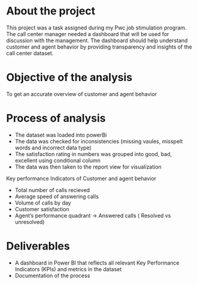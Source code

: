 # About the project 
This project was a task assigned during my Pwc job stimulation program.
The call center manager needed a dashboard that will be used for discussion with the management. The dashboard should help understand customer and agent behavior by providing transparency and insights of the call center dataset.


# Objective of the analysis
To get an accurate overview of customer and agent behavior 


# Process of analysis 

- The dataset was loaded into powerBi
- The data was checked for inconsistencies (missing vaules, misspelt words and incorrect data type)
- The satisfaction rating in numbers was grouped into good, bad, excellent using conditional column
- The data was then taken to the report view for visualization


Key performance Indicators of Customer and agent behavior

- Total number of calls recieved
- Average speed of answering calls
- Volume of calls  by day
- Customer satisfaction
- Agent’s performance quadrant -> Answered calls ( Resolved vs unresolved)


# Deliverables

- A dashboard in Power BI that reflects all relevant Key Performance Indicators (KPIs) and metrics in the dataset
- Documentation of the process
  

